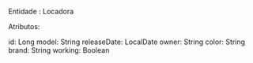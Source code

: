 Entidade : Locadora

Atributos:

id: Long
model: String
releaseDate: LocalDate
owner: String
color: String
brand: String
working: Boolean
